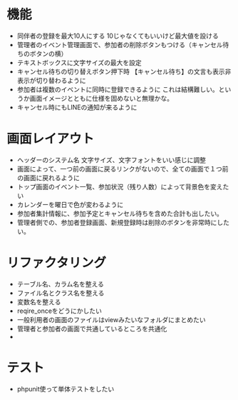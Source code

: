# 機能
* 同伴者の登録を最大10人にする
    10じゃなくてもいいけど最大値を設ける
* 管理者のイベント管理画面で、参加者の削除ボタンもつける（キャンセル待ちのボタンの横）
* テキストボックスに文字サイズの最大を設定
* キャンセル待ちの切り替えボタン押下時
    【キャンセル待ち】の文言も表示非表示が切り替わるように
* 参加者は複数のイベントに同時に登録できるように
    これは結構難しい。というか画面イメージとともに仕様を固めないと無理かな。
* キャンセル時にもLINEの通知が来るように

# 画面レイアウト
* ヘッダーのシステム名
    文字サイズ、文字フォントをいい感じに調整
* 画面によって、一つ前の画面に戻るリンクがないので、全ての画面で１つ前の画面に戻れるように
* トップ画面のイベント一覧、参加状況（残り人数）によって背景色を変えたい
* カレンダーを曜日で色が変わるように
* 参加者集計情報に、参加予定とキャンセル待ちを含めた合計も出したい。
* 管理者側での、参加者登録画面、新規登録時は削除のボタンを非常時にしたい。

# リファクタリング
* テーブル名、カラム名を整える
* ファイル名とクラス名を整える
* 変数名を整える
* reqire_onceをどうにかしたい
* 一般利用者の画面のファイルはviewみたいなフォルダにまとめたい
* 管理者と参加者の画面で共通しているところを共通化
* 

# テスト
* phpunit使って単体テストをしたい
